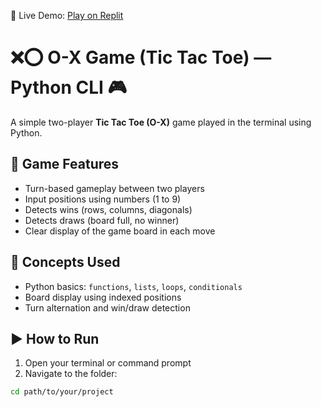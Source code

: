 🔗 Live Demo: [Play on Replit](https://replit.com/@akhileshquick7/TicTacToe)


# ❌⭕ O-X Game (Tic Tac Toe) — Python CLI 🎮

A simple two-player **Tic Tac Toe (O-X)** game played in the terminal using Python.

## 🎯 Game Features

- Turn-based gameplay between two players
- Input positions using numbers (1 to 9)
- Detects wins (rows, columns, diagonals)
- Detects draws (board full, no winner)
- Clear display of the game board in each move

## 🧠 Concepts Used

- Python basics: `functions`, `lists`, `loops`, `conditionals`
- Board display using indexed positions
- Turn alternation and win/draw detection

## ▶️ How to Run

1. Open your terminal or command prompt
2. Navigate to the folder:
```bash
cd path/to/your/project
